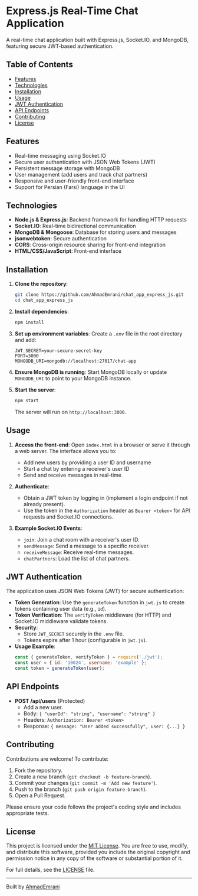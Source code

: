 # Express.js Real-Time Chat Application

A real-time chat application built with Express.js, Socket.IO, and MongoDB, featuring secure JWT-based authentication.

## Table of Contents
- [Features](#features)
- [Technologies](#technologies)
- [Installation](#installation)
- [Usage](#usage)
- [JWT Authentication](#jwt-authentication)
- [API Endpoints](#api-endpoints)
- [Contributing](#contributing)
- [License](#license)

## Features
- Real-time messaging using Socket.IO
- Secure user authentication with JSON Web Tokens (JWT)
- Persistent message storage with MongoDB
- User management (add users and track chat partners)
- Responsive and user-friendly front-end interface
- Support for Persian (Farsi) language in the UI

## Technologies
- **Node.js & Express.js**: Backend framework for handling HTTP requests
- **Socket.IO**: Real-time bidirectional communication
- **MongoDB & Mongoose**: Database for storing users and messages
- **jsonwebtoken**: Secure authentication
- **CORS**: Cross-origin resource sharing for front-end integration
- **HTML/CSS/JavaScript**: Front-end interface

## Installation
1. **Clone the repository**:
   ```bash
   git clone https://github.com/AhmadEmrani/chat_app_express_js.git
   cd chat_app_express_js
   ```

2. **Install dependencies**:
   ```bash
   npm install
   ```

3. **Set up environment variables**:
   Create a `.env` file in the root directory and add:
   ```env
   JWT_SECRET=your-secure-secret-key
   PORT=3000
   MONGODB_URI=mongodb://localhost:27017/chat-app
   ```

4. **Ensure MongoDB is running**:
   Start MongoDB locally or update `MONGODB_URI` to point to your MongoDB instance.

5. **Start the server**:
   ```bash
   npm start
   ```

   The server will run on `http://localhost:3000`.

## Usage
1. **Access the front-end**:
   Open `index.html` in a browser or serve it through a web server. The interface allows you to:
   - Add new users by providing a user ID and username
   - Start a chat by entering a receiver's user ID
   - Send and receive messages in real-time

2. **Authenticate**:
   - Obtain a JWT token by logging in (implement a login endpoint if not already present).
   - Use the token in the `Authorization` header as `Bearer <token>` for API requests and Socket.IO connections.

3. **Example Socket.IO Events**:
   - `join`: Join a chat room with a receiver's user ID.
   - `sendMessage`: Send a message to a specific receiver.
   - `receiveMessage`: Receive real-time messages.
   - `chatPartners`: Load the list of chat partners.

## JWT Authentication
The application uses JSON Web Tokens (JWT) for secure authentication:
- **Token Generation**: Use the `generateToken` function in `jwt.js` to create tokens containing user data (e.g., `id`).
- **Token Verification**: The `verifyToken` middleware (for HTTP) and Socket.IO middleware validate tokens.
- **Security**:
  - Store `JWT_SECRET` securely in the `.env` file.
  - Tokens expire after 1 hour (configurable in `jwt.js`).
- **Usage Example**:
   ```javascript
   const { generateToken, verifyToken } = require('./jwt');
   const user = { id: '10024', username: 'example' };
   const token = generateToken(user);
   ```

## API Endpoints
- **POST /api/users** (Protected)
  - Add a new user.
  - Body: `{ "userId": "string", "username": "string" }`
  - Headers: `Authorization: Bearer <token>`
  - Response: `{ message: "User added successfully", user: {...} }`

## Contributing
Contributions are welcome! To contribute:
1. Fork the repository.
2. Create a new branch (`git checkout -b feature-branch`).
3. Commit your changes (`git commit -m 'Add new feature'`).
4. Push to the branch (`git push origin feature-branch`).
5. Open a Pull Request.

Please ensure your code follows the project's coding style and includes appropriate tests.

## License
This project is licensed under the [MIT License](LICENSE.md). You are free to use, modify, and distribute this software, provided you include the original copyright and permission notice in any copy of the software or substantial portion of it.

For full details, see the [LICENSE](LICENSE.md) file.

---
Built  by [AhmadEmrani](https://github.com/AhmadEmrani)
